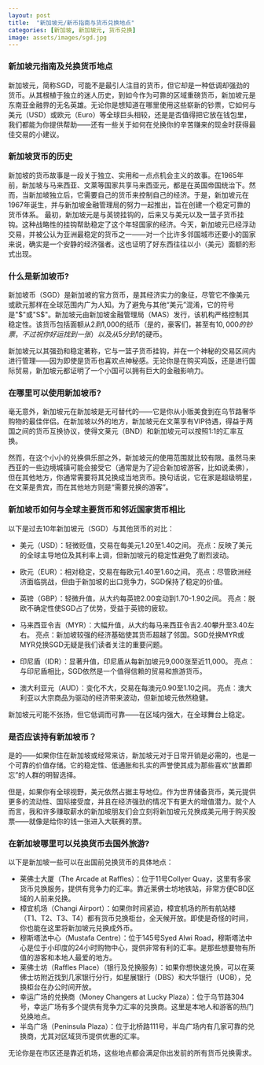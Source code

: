 ```yaml
---
layout: post
title:  "新加坡元/新币指南与货币兑换地点"
categories: [新加坡, 新加坡元, 货币兑换]
image: assets/images/sgd.jpg
---
```


### 新加坡元指南及兑换货币地点

新加坡元，简称SGD，可能不是最引人注目的货币，但它却是一种低调却强劲的货币。从其根植于独立的迷人历史，到如今作为可靠的区域重磅货币，新加坡元是东南亚金融界的无名英雄。无论你是想知道在哪里使用这些崭新的钞票，它如何与美元（USD）或欧元（Euro）等全球巨头相较，还是是否值得把它放在钱包里，我们都能为你提供帮助——还有一些关于如何在兑换你的辛苦赚来的现金时获得最佳交易的小建议。

### 新加坡货币的历史

新加坡的货币故事是一段关于独立、实用和一点点机会主义的故事。在1965年前，新加坡与马来西亚、文莱等国家共享马来西亚元，都是在英国帝国统治下。然而，当新加坡独立后，它需要自己的货币来控制自己的经济。于是，新加坡元在1967年诞生，并与新加坡金融管理局的努力一起推出，旨在创建一个稳定可靠的货币体系。
最初，新加坡元是与英镑挂钩的，后来又与美元以及一篮子货币挂钩。这种战略性的挂钩帮助稳定了这个年轻国家的经济。今天，新加坡元已经浮动交易，并被公认为亚洲最稳定的货币之一——对一个比许多邻国城市还要小的国家来说，确实是一个安静的经济强者。这也证明了好东西往往以小（美元）面额的形式出现。

### 什么是新加坡币?

新加坡币（SGD）是新加坡的官方货币，是其经济实力的象征，尽管它不像美元或欧元那样在全球范围内广为人知。为了避免与其他“美元”混淆，它的符号是"$"或"S$"。新加坡元由新加坡金融管理局（MAS）发行，该机构严格控制其稳定性。该货币包括面额从$2到$1,000的纸币（是的，豪客们，甚至有$10,000的钞票，不过祝你好运找到一张）以及从5分到$1的硬币。

新加坡元以其强劲和稳定著称，它与一篮子货币挂钩，并在一个神秘的交易区间内进行管理——因为即使是货币也喜欢点神秘感。无论你是在购买鸡饭，还是进行国际贸易，新加坡元都证明了一个小国可以拥有巨大的金融影响力。

### 在哪里可以使用新加坡币?

毫无意外，新加坡元在新加坡是无可替代的——它是你从小贩美食到在乌节路奢华购物的最佳伴侣。在新加坡以外的地方，新加坡元在文莱享有VIP待遇，得益于两国之间的货币互换协议，使得文莱元（BND）和新加坡元可以按照1:1的汇率互换。

然而，在这个小小的兑换俱乐部之外，新加坡元的使用范围就比较有限。虽然马来西亚的一些边境城镇可能会接受它（通常是为了迎合新加坡游客，比如说柔佛），但在其他地方，你通常需要将其兑换成当地货币。换句话说，它在家是超级明星，在文莱是贵宾，而在其他地方则是“需要兑换的游客”。

### 新加坡币如何与全球主要货币和邻近国家货币相比

以下是过去10年新加坡元（SGD）与其他货币的对比：
+ 美元（USD）：轻微贬值，交易在每美元1.20至1.40之间。
亮点：反映了美元的全球主导地位及其利率上调，但新加坡元的稳定性避免了剧烈波动。

+ 欧元（EUR）：相对稳定，交易在每欧元1.40至1.60之间。
亮点：尽管欧洲经济面临挑战，但由于新加坡的出口竞争力，SGD保持了稳定的价值。

+ 英镑（GBP）：轻微升值，从大约每英镑2.00变动到1.70-1.90之间。
亮点：脱欧不确定性使SGD占了优势，受益于英镑的疲软。

+ 马来西亚令吉（MYR）：大幅升值，从大约每马来西亚令吉2.40攀升至3.40左右。
亮点：新加坡较强的经济基础使其货币超越了邻国。SGD兑换MYR或MYR兑换SGD无疑是我们读者关注的重要问题。

+ 印尼盾（IDR）：显著升值，印尼盾从每新加坡元9,000涨至近11,000。
亮点：与印尼盾相比，SGD依然是一个值得信赖的贸易和旅游货币。

+ 澳大利亚元（AUD）：变化不大，交易在每澳元0.90至1.10之间。
亮点：澳大利亚以大宗商品为驱动的经济带来波动，但新加坡元依然稳健。

新加坡元可能不张扬，但它低调而可靠——在区域内强大，在全球舞台上稳定。

### 是否应该持有新加坡币？

是的——如果你住在新加坡或经常来访，新加坡元对于日常开销是必需的，也是一个可靠的价值存储。它的稳定性、低通胀和扎实的声誉使其成为那些喜欢“放置即忘”的人群的明智选择。

但是，如果你有全球视野，美元依然占据主导地位。作为世界储备货币，美元提供更多的流动性、国际接受度，并且在经济强劲的情况下有更大的增值潜力。就个人而言，我和许多赚取薪水的新加坡朋友们会立刻将新加坡元兑换成美元用于购买股票——就像是给你的钱一张进入大联赛的票。

### 在新加坡哪里可以兑换货币去国外旅游?

以下是新加坡一些可以在出国前兑换货币的具体地点：

+ 莱佛士大厦（The Arcade at Raffles）：位于11号Collyer Quay，这里有多家货币兑换服务，提供有竞争力的汇率。靠近莱佛士坊地铁站，非常方便CBD区域的人前来兑换。
+ 樟宜机场（Changi Airport）：如果你时间紧迫，樟宜机场的所有航站楼（T1、T2、T3、T4）都有货币兑换柜台，全天候开放。即使是奇怪的时间，你也能在这里将新加坡元兑换成外币。
+ 穆斯塔法中心（Mustafa Centre）：位于145号Syed Alwi Road，穆斯塔法中心是位于小印度的24小时购物中心，提供非常有利的汇率。是那些想要物有所值的游客和本地人最爱的地方。
+ 莱佛士坊（Raffles Place）（银行及兑换服务）：如果你想快速兑换，可以在莱佛士坊附近找到几家银行分行，如星展银行（DBS）和大华银行（UOB），兑换柜台在办公时间开放。
+ 幸运广场的兑换商（Money Changers at Lucky Plaza）：位于乌节路304号，幸运广场有多个提供有竞争力汇率的兑换商。这里是本地人和游客的热门兑换地点。
+ 半岛广场（Peninsula Plaza）：位于北桥路111号，半岛广场内有几家可靠的兑换商，尤其对区域货币提供优惠的汇率。

无论你是在市区还是靠近机场，这些地点都会满足你出发前的所有货币兑换需求。

